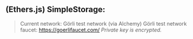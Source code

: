 ## (Ethers.js) SimpleStorage:

>Current network: Görli test network (via Alchemy)
>Görli test network faucet: https://goerlifaucet.com/
>*Private key is encrypted.*
